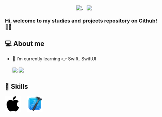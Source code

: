 <p align="center">
  <a href="https://github.com/anuraghazra/github-readme-stats">
    <img
      align="center"
      src="https://github-readme-stats.vercel.app/api/top-langs/?username=siddronio&theme=chartreuse-dark&layout=compact"
    />
  </a> &nbsp;&nbsp;
  <a href="https://github.com/anuraghazra/github-readme-stats">
    <img
      align="center"
      src="https://github-readme-stats.vercel.app/api?username=siddronio&count_private=true&show_icons=true&theme=chartreuse-dark&custom_title=Github%20Status&hide=issues"
    />
  </a>
</p>

### Hi, welcome to my studies and projects repository on Github! 🙋‍♂️

<p id ="aboutme" align="left"></p>

## 💻 About me 

- 🌱 I’m currently learning 👉 Swift, SwiftUI

  <a href="mailto:jhonsidr@gmail.com" alt="Gmail">
  <img src="https://img.shields.io/badge/Gmail-D14836?style=for-the-badge&logo=gmail&logoColor=white" /></a>
  
  <a href="https://www.linkedin.com/in/jhonatansidronio/" alt="LinkedIn">
  <img src="https://img.shields.io/badge/LinkedIn-0077B5?style=for-the-badge&logo=linkedin&logoColor=white" /></a>

<p id ="skills" align="left"></p>

## 💪 Skills

<img height="50" src="https://github.com/devicons/devicon/blob/master/icons/apple/apple-original.svg" alt="Apple"/>&nbsp;&nbsp;&nbsp;&nbsp;
<img height="50" src="https://github.com/devicons/devicon/blob/master/icons/xcode/xcode-original.svg" alt="Xcode"/>&nbsp;&nbsp;&nbsp;&nbsp;


